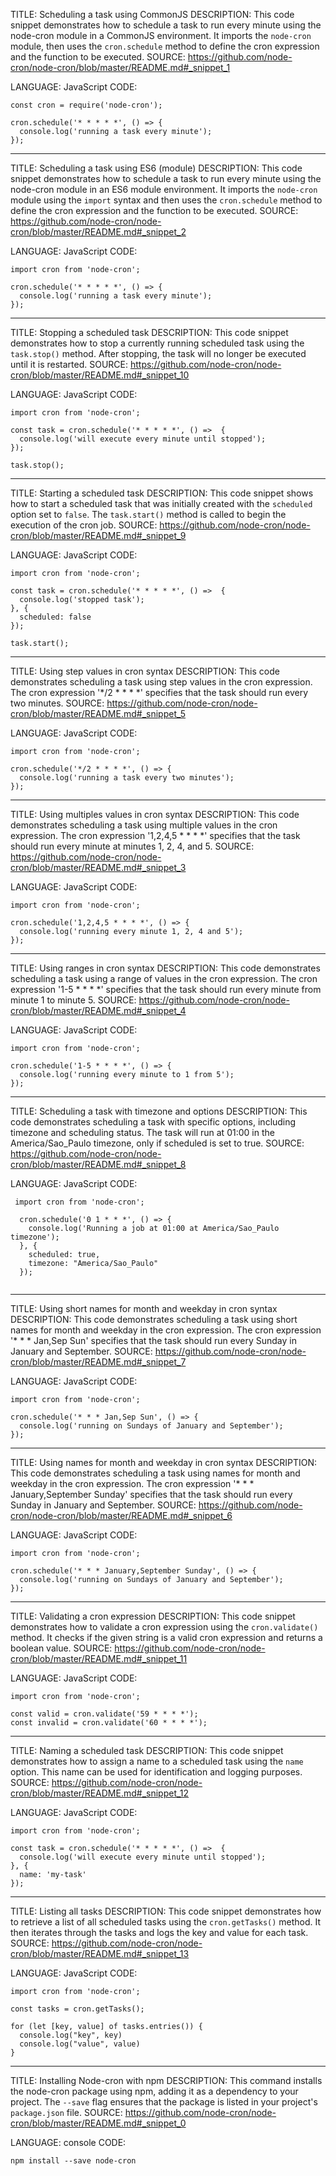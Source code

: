 TITLE: Scheduling a task using CommonJS
DESCRIPTION: This code snippet demonstrates how to schedule a task to run every minute using the node-cron module in a CommonJS environment. It imports the `node-cron` module, then uses the `cron.schedule` method to define the cron expression and the function to be executed.
SOURCE: https://github.com/node-cron/node-cron/blob/master/README.md#_snippet_1

LANGUAGE: JavaScript
CODE:
```
const cron = require('node-cron');

cron.schedule('* * * * *', () => {
  console.log('running a task every minute');
});
```

----------------------------------------

TITLE: Scheduling a task using ES6 (module)
DESCRIPTION: This code snippet demonstrates how to schedule a task to run every minute using the node-cron module in an ES6 module environment. It imports the `node-cron` module using the `import` syntax and then uses the `cron.schedule` method to define the cron expression and the function to be executed.
SOURCE: https://github.com/node-cron/node-cron/blob/master/README.md#_snippet_2

LANGUAGE: JavaScript
CODE:
```
import cron from 'node-cron';

cron.schedule('* * * * *', () => {
  console.log('running a task every minute');
});
```

----------------------------------------

TITLE: Stopping a scheduled task
DESCRIPTION: This code snippet demonstrates how to stop a currently running scheduled task using the `task.stop()` method. After stopping, the task will no longer be executed until it is restarted.
SOURCE: https://github.com/node-cron/node-cron/blob/master/README.md#_snippet_10

LANGUAGE: JavaScript
CODE:
```
import cron from 'node-cron';

const task = cron.schedule('* * * * *', () =>  {
  console.log('will execute every minute until stopped');
});

task.stop();
```

----------------------------------------

TITLE: Starting a scheduled task
DESCRIPTION: This code snippet shows how to start a scheduled task that was initially created with the `scheduled` option set to `false`. The `task.start()` method is called to begin the execution of the cron job.
SOURCE: https://github.com/node-cron/node-cron/blob/master/README.md#_snippet_9

LANGUAGE: JavaScript
CODE:
```
import cron from 'node-cron';

const task = cron.schedule('* * * * *', () =>  {
  console.log('stopped task');
}, {
  scheduled: false
});

task.start();
```

----------------------------------------

TITLE: Using step values in cron syntax
DESCRIPTION: This code demonstrates scheduling a task using step values in the cron expression. The cron expression '*/2 * * * *' specifies that the task should run every two minutes.
SOURCE: https://github.com/node-cron/node-cron/blob/master/README.md#_snippet_5

LANGUAGE: JavaScript
CODE:
```
import cron from 'node-cron';

cron.schedule('*/2 * * * *', () => {
  console.log('running a task every two minutes');
});
```

----------------------------------------

TITLE: Using multiples values in cron syntax
DESCRIPTION: This code demonstrates scheduling a task using multiple values in the cron expression. The cron expression '1,2,4,5 * * * *' specifies that the task should run every minute at minutes 1, 2, 4, and 5.
SOURCE: https://github.com/node-cron/node-cron/blob/master/README.md#_snippet_3

LANGUAGE: JavaScript
CODE:
```
import cron from 'node-cron';

cron.schedule('1,2,4,5 * * * *', () => {
  console.log('running every minute 1, 2, 4 and 5');
});
```

----------------------------------------

TITLE: Using ranges in cron syntax
DESCRIPTION: This code demonstrates scheduling a task using a range of values in the cron expression. The cron expression '1-5 * * * *' specifies that the task should run every minute from minute 1 to minute 5.
SOURCE: https://github.com/node-cron/node-cron/blob/master/README.md#_snippet_4

LANGUAGE: JavaScript
CODE:
```
import cron from 'node-cron';

cron.schedule('1-5 * * * *', () => {
  console.log('running every minute to 1 from 5');
});
```

----------------------------------------

TITLE: Scheduling a task with timezone and options
DESCRIPTION: This code demonstrates scheduling a task with specific options, including timezone and scheduling status. The task will run at 01:00 in the America/Sao_Paulo timezone, only if scheduled is set to true.
SOURCE: https://github.com/node-cron/node-cron/blob/master/README.md#_snippet_8

LANGUAGE: JavaScript
CODE:
```
 import cron from 'node-cron';

  cron.schedule('0 1 * * *', () => {
    console.log('Running a job at 01:00 at America/Sao_Paulo timezone');
  }, {
    scheduled: true,
    timezone: "America/Sao_Paulo"
  });
 
```

----------------------------------------

TITLE: Using short names for month and weekday in cron syntax
DESCRIPTION: This code demonstrates scheduling a task using short names for month and weekday in the cron expression. The cron expression '* * * Jan,Sep Sun' specifies that the task should run every Sunday in January and September.
SOURCE: https://github.com/node-cron/node-cron/blob/master/README.md#_snippet_7

LANGUAGE: JavaScript
CODE:
```
import cron from 'node-cron';

cron.schedule('* * * Jan,Sep Sun', () => {
  console.log('running on Sundays of January and September');
});
```

----------------------------------------

TITLE: Using names for month and weekday in cron syntax
DESCRIPTION: This code demonstrates scheduling a task using names for month and weekday in the cron expression. The cron expression '* * * January,September Sunday' specifies that the task should run every Sunday in January and September.
SOURCE: https://github.com/node-cron/node-cron/blob/master/README.md#_snippet_6

LANGUAGE: JavaScript
CODE:
```
import cron from 'node-cron';

cron.schedule('* * * January,September Sunday', () => {
  console.log('running on Sundays of January and September');
});
```

----------------------------------------

TITLE: Validating a cron expression
DESCRIPTION: This code snippet demonstrates how to validate a cron expression using the `cron.validate()` method. It checks if the given string is a valid cron expression and returns a boolean value.
SOURCE: https://github.com/node-cron/node-cron/blob/master/README.md#_snippet_11

LANGUAGE: JavaScript
CODE:
```
import cron from 'node-cron';

const valid = cron.validate('59 * * * *');
const invalid = cron.validate('60 * * * *');
```

----------------------------------------

TITLE: Naming a scheduled task
DESCRIPTION: This code snippet demonstrates how to assign a name to a scheduled task using the `name` option. This name can be used for identification and logging purposes.
SOURCE: https://github.com/node-cron/node-cron/blob/master/README.md#_snippet_12

LANGUAGE: JavaScript
CODE:
```
import cron from 'node-cron';

const task = cron.schedule('* * * * *', () =>  {
  console.log('will execute every minute until stopped');
}, {
  name: 'my-task'
});
```

----------------------------------------

TITLE: Listing all tasks
DESCRIPTION: This code snippet demonstrates how to retrieve a list of all scheduled tasks using the `cron.getTasks()` method. It then iterates through the tasks and logs the key and value for each task.
SOURCE: https://github.com/node-cron/node-cron/blob/master/README.md#_snippet_13

LANGUAGE: JavaScript
CODE:
```
import cron from 'node-cron';

const tasks = cron.getTasks();

for (let [key, value] of tasks.entries()) {
  console.log("key", key)
  console.log("value", value)
}
```

----------------------------------------

TITLE: Installing Node-cron with npm
DESCRIPTION: This command installs the node-cron package using npm, adding it as a dependency to your project. The `--save` flag ensures that the package is listed in your project's `package.json` file.
SOURCE: https://github.com/node-cron/node-cron/blob/master/README.md#_snippet_0

LANGUAGE: console
CODE:
```
npm install --save node-cron
```